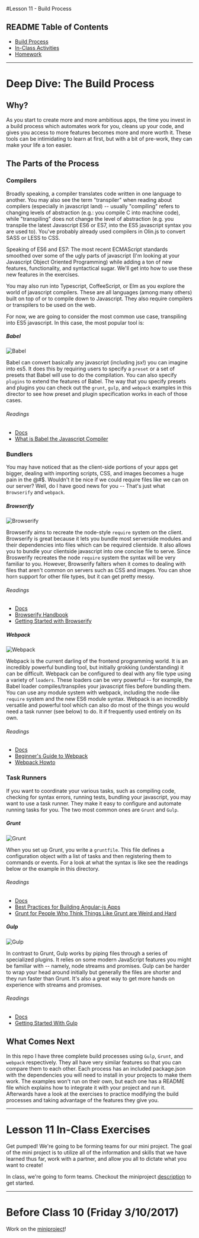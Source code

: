#Lesson 11 - Build Process

## README Table of Contents
* [Build Process](#build-process)
* [In-Class Activities](#inclass-11)
* [Homework](#homework-11)

<a name="build-process"></a>

----------------------
# Deep Dive: The Build Process

## Why?
As you start to create more and more ambitious apps, the time you invest in a build process which automates work for you, cleans up your code, and gives you access to more features becomes more and more worth it. These tools can be intimidating to learn at first, but with a bit of pre-work, they can make your life a ton easier.

## The Parts of the Process

### Compilers
Broadly speaking, a compiler translates code written in one language to another. You may also see the term "transpiler" when reading about compilers (especially in javascript land) -- usually "compiling" refers to changing levels of abstraction (e.g.: you compile C into machine code), while "transpiling" does not change the level of abstraction (e.g. you transpile the latest Javascript ES6 or ES7, into the ES5 javascript syntax you are used to). You've probably already used compilers in Olin.js to convert SASS or LESS to CSS.

Speaking of ES6 and ES7: The most recent ECMAScript standards smoothed over some of the ugly parts of javascript (I'm looking at your Javascript Object Oriented Programming) while adding a ton of new features, functionality, and syntactical sugar. We'll get into how to use these new features in the exercises.

You may also run into Typescript, CoffeeScript, or Elm as you explore the world of javascript compilers. These are all languages (among many others) built on top of or to compile down to Javascript. They also require compilers or transpilers to be used on the web.

For now, we are going to consider the most common use case, transpiling into ES5 javascript. In this case, the most popular tool is:

##### Babel
![Babel](https://avatars0.githubusercontent.com/u/9637642?v=3&s=400)

Babel can convert basically any javascript (including jsx!) you can imagine into es5. It does this by requiring users to specify a ```preset``` or a set of presets that Babel will use to do the compilation. You can also specify ```plugins``` to extend the features of Babel. The way that you specify presets and plugins you can check out the ```grunt```, ```gulp```, and ```webpack``` examples in this director to see how preset and plugin specification works in each of those cases.

###### Readings
- [Docs](https://babeljs.io/)
- [What is Babel the Javascript Compiler](http://www.programwitherik.com/what-is-babel-the-javascript-compiler/)

### Bundlers
You may have noticed that as the client-side portions of your apps get bigger, dealing with importing scripts, CSS, and images becomes a huge pain in the @#$. Wouldn't it be nice if we could require files like we can on our server? Well, do I have good news for you -- That's just what ```Browserify``` and ```webpack```.

##### Browserify
![Browserify](http://derickbailey.com/wp-content/uploads/2014/06/NewImage.png)

Browserify aims to recreate the node-style ```require``` system on the client. Browserify is great because it lets you bundle most serverside modules and their dependencies into files which can be required clientside. It also allows you to bundle your clientside javascript into one concise file to serve. Since Broswerify recreates the node ```require``` system the syntax will be very familiar to you. However, Browserify falters when it comes to dealing with files that aren't common on servers such as CSS and images. You can shoe horn support for other file types, but it can get pretty messy.

###### Readings
- [Docs](http://browserify.org/)
- [Browserify Handbook](https://github.com/substack/browserify-handbook)
- [Getting Started with Browserify](http://www.sitepoint.com/getting-started-browserify/)

##### Webpack
![Webpack](https://camo.githubusercontent.com/f1d103872f836f33dbff7a74ed819004f792a4ad/687474703a2f2f7765627061636b2e6769746875622e696f2f6173736574732f6c6f676f2e706e67)

Webpack is the current darling of the frontend programming world. It is an incredibly powerful bundling tool, but initially grokking (understanding) it can be difficult. Webpack can be configured to deal with any file type using a variety of ```loaders```. These loaders can be very powerful -- for example, the Babel loader compiles/transpiles your javascript files before bundling them. You can use any module system with webpack, including the node-like ```require``` system and the new ES6 module syntax. Webpack is an incredibly versatile and powerful tool which can also do most of the things you would need a task runner (see below) to do. It if frequently used entirely on its own.

###### Readings
- [Docs](http://webpack.github.io/docs/)
- [Beginner's Guide to Webpack](https://medium.com/@dabit3/beginner-s-guide-to-webpack-b1f1a3638460#.pww8hq4f2)
- [Webpack Howto](https://github.com/petehunt/webpack-howto#webpack-howto)

### Task Runners
If you want to coordinate your various tasks, such as compiling code, checking for syntax errors, running tests, bundling your javascript, you may want to use a task runner. They make it easy to configure and automate running tasks for you. The two most common ones are ```Grunt``` and ```Gulp```.

##### Grunt
![Grunt](http://www.chloechen.io/wp-content/uploads/2014/11/logo.png)

When you set up Grunt, you write a ```gruntfile```. This file defines a configuration object with a list of tasks and then registering them to commands or events. For a look at what the syntax is like see the readings below or the example in this directory.

###### Readings
- [Docs](http://gruntjs.com/)
- [Best Practices for Building Angular-js Apps](https://medium.com/@dickeyxxx/best-practices-for-building-angular-js-apps-266c1a4a6917#.1ridn33pb)
- [Grunt for People Who Think Things Like Grunt are Weird and Hard](https://24ways.org/2013/grunt-is-not-weird-and-hard/)

##### Gulp
![Gulp](http://www.geekhive.com/~/media/Images/Buzz/Post%20Images/2014/9/gulp.ashx)

In contrast to Grunt, Gulp works by piping files through a series of specialized plugins. It relies on some modern JavaScript features you might be familiar with -- namely, node streams and promises. Gulp can be harder to wrap your head around initially but generally the files are shorter and they run faster than Grunt. It's also a great way to get more hands on experience with streams and promises.

###### Readings
- [Docs](http://gulpjs.com/)
- [Getting Started With Gulp](http://www.hongkiat.com/blog/getting-started-with-gulp-js/)

## What Comes Next
In this repo I have three complete build processes using ```Gulp```, ```Grunt```, and ```webpack``` respectively. They all have very similar features so that you can compare them to each other. Each process has an included package.json with the dependencies you will need to install in your projects to make them work. The examples won't run on their own, but each one has a README file which explains how to integrate it with your project and run it. Afterwards have a look at the exercises to practice modifying the build processes and taking advantage of the features they give you.

<a name="inclass-11"></a>

----------------------
# Lesson 11 In-Class Exercises
Get pumped! We're going to be forming teams for our mini project. The goal of the mini project is to utilize all of the information and skills that we have learned thus far, work with a partner, and allow you all to dictate what you want to create!

In class, we're going to form teams. Checkout the miniproject [description](../../miniproject/README.md) to get started.


<a name="homework-11"></a>

----------------------
# Before Class 10 (Friday 3/10/2017)
Work on the [miniproject](../../miniproject/README.md)!

